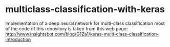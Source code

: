 # multiclass-classification-with-keras
Implementation of a deep neural network for multi-class classification
most of the code of this repository is taken from this web page: http://www.insightsbot.com/blog/G1Za1/keras-multi-class-classification-introduction
